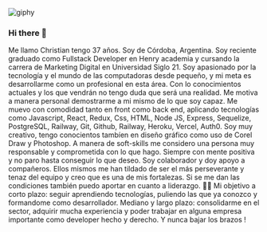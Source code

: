 ![giphy](https://user-images.githubusercontent.com/88909356/200635862-3c805518-e678-430c-979a-112c4952b18a.gif)

### Hi there 👋

Me llamo Christian tengo 37 años. Soy de Córdoba, Argentina. Soy reciente graduado como Fullstack Developer en Henry academia y cursando la carrera de Marketing Digital en Universidad Siglo 21. Soy apasionado por la tecnología y el mundo de las computadoras desde pequeño, y mi meta es desarrollarme como un profesional en esta área. Con lo conocimientos actuales y los que vendrán no tengo duda que será una realidad. Me motiva a manera personal demostrarme a mi mismo de lo que soy capaz. Me muevo con comodidad tanto en front como back end, aplicando tecnologías como Javascript, React, Redux, Css, HTML, Node JS, Express, Sequelize, PostgreSQL, Railway, Git, Github, Railway, Heroku, Vercel, Auth0. Soy muy creativo, tengo conocientos tambíen en diseño gráfico como uso de Corel Draw y Photoshop.
A manera de soft-skills me considero una persona muy responsable y comprometida con lo que hago. Siempre con mente positiva y no paro hasta conseguir lo que deseo. Soy colaborador y doy apoyo a compañeros. Ellos mismos me han tildado de ser el más perseverante y tenaz del equipo y creo que es una de mis fortalezas. Si se me dan las condiciones también puedo aportar en cuanto a liderazgo. 🙌🚀
Mi objetivo a corto plazo: seguir aprendiendo tecnologías, puliendo las que ya conozco y formandome como desarrollador.
Mediano y largo plazo: consolidarme en el sector, adquirir mucha experiencia y poder trabajar en alguna empresa importante como developer hecho y derecho. Y nunca bajar los brazos ! 


